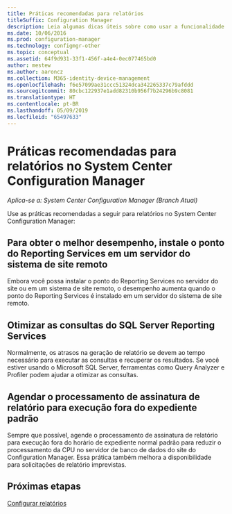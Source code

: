 ```yaml
---
title: Práticas recomendadas para relatórios
titleSuffix: Configuration Manager
description: Leia algumas dicas úteis sobre como usar a funcionalidade de relatórios do System Center Configuration Manager.
ms.date: 10/06/2016
ms.prod: configuration-manager
ms.technology: configmgr-other
ms.topic: conceptual
ms.assetid: 64f9d931-33f1-456f-a4e4-0ec077465bd0
author: mestew
ms.author: aaroncz
ms.collection: M365-identity-device-management
ms.openlocfilehash: f6e57099ae31ccc51324dca342265337c79afddd
ms.sourcegitcommit: 80cbc122937e1add82310b956f7b24296b9c8081
ms.translationtype: HT
ms.contentlocale: pt-BR
ms.lasthandoff: 05/09/2019
ms.locfileid: "65497633"
---
```

# <a name="best-practices-for-reporting-in-system-center-configuration-manager"></a>Práticas recomendadas para relatórios no System Center Configuration Manager

*Aplica-se a: System Center Configuration Manager (Branch Atual)*

Use as práticas recomendadas a seguir para relatórios no System Center Configuration Manager:  

## <a name="for-best-performance-install-the-reporting-services-point-on-a-remote-site-system-server"></a>Para obter o melhor desempenho, instale o ponto do Reporting Services em um servidor do sistema de site remoto  
 Embora você possa instalar o ponto do Reporting Services no servidor do site ou em um sistema de site remoto, o desempenho aumenta quando o ponto do Reporting Services é instalado em um servidor do sistema de site remoto.  

## <a name="optimize-sql-server-reporting-services-queries"></a>Otimizar as consultas do SQL Server Reporting Services  
 Normalmente, os atrasos na geração de relatório se devem ao tempo necessário para executar as consultas e recuperar os resultados. Se você estiver usando o Microsoft SQL Server, ferramentas como Query Analyzer e Profiler podem ajudar a otimizar as consultas.  

## <a name="schedule-report-subscription-processing-to-run-outside-standard-office-hours"></a>Agendar o processamento de assinatura de relatório para execução fora do expediente padrão  
 Sempre que possível, agende o processamento de assinatura de relatório para execução fora do horário de expediente normal padrão para reduzir o processamento da CPU no servidor de banco de dados do site do Configuration Manager. Essa prática também melhora a disponibilidade para solicitações de relatório imprevistas.  

## <a name="next-steps"></a>Próximas etapas
[Configurar relatórios](configuring-reporting.md)
